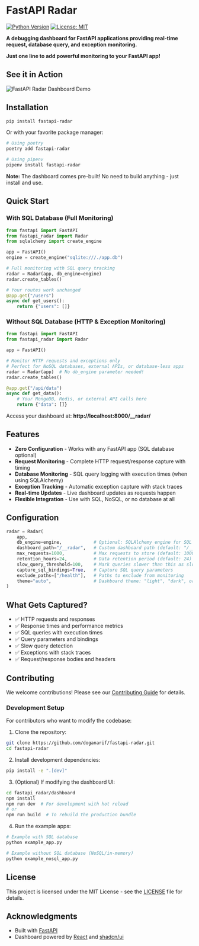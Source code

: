 # FastAPI Radar

[![Python Version](https://img.shields.io/badge/python-3.8%2B-blue.svg)](https://www.python.org/downloads/)
[![License: MIT](https://img.shields.io/badge/License-MIT-yellow.svg)](https://opensource.org/licenses/MIT)

**A debugging dashboard for FastAPI applications providing real-time request, database query, and exception monitoring.**

**Just one line to add powerful monitoring to your FastAPI app!**

## See it in Action

![FastAPI Radar Dashboard Demo](./assets/demo.gif)

## Installation

```bash
pip install fastapi-radar
```

Or with your favorite package manager:

```bash
# Using poetry
poetry add fastapi-radar

# Using pipenv
pipenv install fastapi-radar
```

**Note:** The dashboard comes pre-built! No need to build anything - just install and use.

## Quick Start

### With SQL Database (Full Monitoring)

```python
from fastapi import FastAPI
from fastapi_radar import Radar
from sqlalchemy import create_engine

app = FastAPI()
engine = create_engine("sqlite:///./app.db")

# Full monitoring with SQL query tracking
radar = Radar(app, db_engine=engine)
radar.create_tables()

# Your routes work unchanged
@app.get("/users")
async def get_users():
    return {"users": []}
```

### Without SQL Database (HTTP & Exception Monitoring)

```python
from fastapi import FastAPI
from fastapi_radar import Radar

app = FastAPI()

# Monitor HTTP requests and exceptions only
# Perfect for NoSQL databases, external APIs, or database-less apps
radar = Radar(app)  # No db_engine parameter needed!
radar.create_tables()

@app.get("/api/data")
async def get_data():
    # Your MongoDB, Redis, or external API calls here
    return {"data": []}
```

Access your dashboard at: **http://localhost:8000/\_\_radar/**

## Features

- **Zero Configuration** - Works with any FastAPI app (SQL database optional)
- **Request Monitoring** - Complete HTTP request/response capture with timing
- **Database Monitoring** - SQL query logging with execution times (when using SQLAlchemy)
- **Exception Tracking** - Automatic exception capture with stack traces
- **Real-time Updates** - Live dashboard updates as requests happen
- **Flexible Integration** - Use with SQL, NoSQL, or no database at all

## Configuration

```python
radar = Radar(
    app,
    db_engine=engine,            # Optional: SQLAlchemy engine for SQL query monitoring
    dashboard_path="/__radar",   # Custom dashboard path (default: "/__radar")
    max_requests=1000,           # Max requests to store (default: 1000)
    retention_hours=24,          # Data retention period (default: 24)
    slow_query_threshold=100,    # Mark queries slower than this as slow (ms)
    capture_sql_bindings=True,   # Capture SQL query parameters
    exclude_paths=["/health"],   # Paths to exclude from monitoring
    theme="auto",                # Dashboard theme: "light", "dark", or "auto"
)
```

## What Gets Captured?

- ✅ HTTP requests and responses
- ✅ Response times and performance metrics
- ✅ SQL queries with execution times
- ✅ Query parameters and bindings
- ✅ Slow query detection
- ✅ Exceptions with stack traces
- ✅ Request/response bodies and headers

## Contributing

We welcome contributions! Please see our [Contributing Guide](CONTRIBUTING.md) for details.

### Development Setup

For contributors who want to modify the codebase:

1. Clone the repository:

```bash
git clone https://github.com/doganarif/fastapi-radar.git
cd fastapi-radar
```

2. Install development dependencies:

```bash
pip install -e ".[dev]"
```

3. (Optional) If modifying the dashboard UI:

```bash
cd fastapi_radar/dashboard
npm install
npm run dev  # For development with hot reload
# or
npm run build  # To rebuild the production bundle
```

4. Run the example apps:

```bash
# Example with SQL database
python example_app.py

# Example without SQL database (NoSQL/in-memory)
python example_nosql_app.py
```

## License

This project is licensed under the MIT License - see the [LICENSE](LICENSE) file for details.

## Acknowledgments

- Built with [FastAPI](https://fastapi.tiangolo.com/)
- Dashboard powered by [React](https://react.dev/) and [shadcn/ui](https://ui.shadcn.com/)
